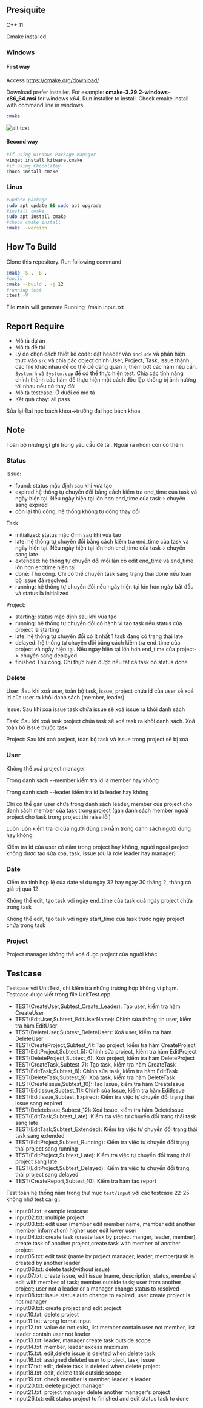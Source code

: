 
## Presiquite
C++ 11

Cmake installed
### Windows
#### First way
Access https://cmake.org/download/ 

Download prefer installer. For example: **cmake-3.29.2-windows-x86_64.msi** for windows x64. Run installer to install.
Check cmake install with command line in windows 
```bash
cmake
```
![alt text](image-1.png)
#### Second way
```bash
#if using Windows Package Manager
winget install kitware.cmake
#if using Chocolatey
choco install cmake
```
### Linux
```bash
#update package 
sudo apt update && sudo apt upgrade
#install cmake
sudo apt install cmake
#check cmake install
cmake --version
```
## How To Build
Clone this repository. Run following command 
```bash
cmake -S . -B .
#build
cmake --build . -j 12
#running test
ctest -V
```
File __main__ will generate
Running ./main input.txt

## Report Require
- Mô tả dự án
- Mô tả đề tài
- Lý do chọn cách thiết kế code: đặt header vào `include` và phần hiện thực vào `src` và chia các object chính User, Project, Task, Issue thành các file khác nhau để có thể dễ dàng quản lí, thêm bớt các hàm nếu cần. `System.h` và `System.cpp` để có thể thực hiện test. Chia các tính năng chính thành các hàm để thực hiện một cách độc lập không bị ảnh hưởng tới nhau nếu có thay đổi
- Mô tả testcase: Ở dưới có mô tả
- Kết quả chạy: all pass

Sửa lại Đại học bách khoa->trường đại học bách khoa
## Note
Toàn bộ những gì ghi trong yêu cầu đề tài. Ngoài ra nhóm còn có thêm:
### Status
Issue:
- found: status mặc định sau khi vừa tạo
- expired hệ thống tự chuyển đổi bằng cách kiểm tra end_time của task và ngày hiện tại. Nếu ngày hiện tại lớn hơn end_time của task-> chuyển sang expired
- còn lại thủ công, hệ thống không tự động thay đổi

Task 
- initialized: status mặc định sau khi vừa tạo
- late: hệ thống tự chuyển đổi bằng cách kiểm tra end_time của task và ngày hiện tại. Nếu ngày hiện tại lớn hơn  end_time của task-> chuyển sang late
- extended: hệ thống tự chuyển đổi mỗi lần có edit end_time và end_time lớn hơn endtime hiện tại
- done: Thủ công. Chỉ có thể chuyển task sang trạng thái done nếu toàn bộ issue đã resolved. 
- running: hệ thống tự chuyển đổi nếu ngày hiện tại lớn hơn ngày bắt đầu và status là initialized

Project:
- starting: status mặc định sau khi vừa tạo
- running: hệ thống tự chuyển đổi có hành vi tạo task nếu status của project là starting
- late: hệ thống tự chuyển đổi có ít nhất 1 task đang có trạng thái late
- delayed: hệ thống tự chuyển đổi bằng cách kiểm tra end_time của project và ngày hiện tại. Nếu ngày hiện tại lớn hơn  end_time của project-> chuyển sang deplayed
- finished Thủ công. Chỉ thực hiện được nếu tất cả task có status done

### Delete
User: Sau khi xoá user, toàn bộ task, issue, project chứa id của user sẽ xoá id của user ra khỏi danh sách (member, leader)

Issue: Sau khi xoá issue task chứa issue sẽ xoá issue ra khỏi danh sách

Task: Sau khi xoá task project chứa task sẽ xoá task ra khỏi danh sách. Xoá toàn bộ issue thuộc task

Project: Sau khi xoá project, toàn bộ task và issue trong project sẽ bị xoá
### User
Không thể xoá project manager

Trong danh sách --member kiểm tra id là member hay không

Trong danh sách --leader kiểm tra id là leader hay không

Chỉ có thể gán user chứa trong danh sách leader, member của project cho danh sách member của task trong project (gán danh sách member ngoài project cho task trong project thì raise lỗi)

Luôn luôn kiểm tra id của người dùng có nằm trong danh sách người dùng hay không

Kiểm tra id của user có nằm trong project hay không, người ngoài project không được tạo sửa xoá, task, issue (dù là role leader hay manager)

### Date
Kiểm tra tính hợp lệ của date ví dụ ngày 32 hay ngày 30 tháng 2, tháng có giá trị quá 12

Không thể edit, tạo task với ngày end_time của task quá ngày project chứa trong task

Không thể edit, tạo task với ngày start_time của task trước ngày project chứa trong task

### Project
Project manager không thể xoá được project của người khác

## Testcase
Testcase với UnitTest, chỉ kiểm tra những trường hợp không vi phạm. Testcase được viết trong file UnitTest.cpp
- TEST(CreateUser,Subtest_Create_Leader): Tạo user, kiểm tra hàm CreateUser
- TEST(EditUser,Subtest_EditUserName): Chỉnh sửa thông tin user, kiểm tra hàm EditUser
- TEST(DeleteUser,Subtest_DeleteUser): Xoá user, kiểm tra hàm DeleteUser
- TEST(CreateProject,Subtest_4): Tạo project, kiểm tra hàm CreateProject
- TEST(EditProject,Subtest_5): Chỉnh sửa project, kiểm tra hàm EditProject
- TEST(DeleteProject,Subtest_6): Xoá project, kiểm tra hàm DeleteProject 
- TEST(CreateTask,Subtest_7): Tạo task, kiểm tra hàm CreateTask
- TEST(EditTask,Subtest_8): Chỉnh sửa task, kiểm tra hàm EditTask
- TEST(DeleteTask,Subtest_9): Xoá task, kiểm tra hàm DeleteTask
- TEST(CreateIssue,Subtest_10): Tạo Issue, kiểm tra hàm CreateIssue
- TEST(EditIssue,Subtest_11): Chỉnh sửa Issue, kiểm tra hàm EditIssue
- TEST(EditIssue,Subtest_Expired): Kiểm tra việc tự chuyển đổi trạng thái issue sang expired
- TEST(DeleteIssue,Subtest_12): Xoá Issue, kiểm tra hàm DeleteIssue
- TEST(EditTask,Subtest_Late): Kiểm tra việc tự chuyển đổi trạng thái task sang late
- TEST(EditTask,Subtest_Extended): Kiểm tra việc tự chuyển đổi trạng thái task sang extended
- TEST(EditProject,Subtest_Running): Kiểm tra việc tự chuyển đổi trạng thái project sang running
- TEST(EditProject,Subtest_Late): Kiểm tra việc tự chuyển đổi trạng thái project sang late
- TEST(EditProject,Subtest_Delayed): Kiểm tra việc tự chuyển đổi trạng thái project sang delayed
- TEST(CreateReport,Subtest_10): Kiểm tra hàm tạo report

Test toàn hệ thống nằm trong thư mục `test/input` với các testcase 22-25 không nhớ test cái gì:

- input01.txt: example testcase
- input02.txt: multiple project 
- input03.txt: edit user (member edit member name, member edit another member information) higher user edit lower user
- input04.txt: create task (create task by project manger, leader, member), create task of another project,create task with member of another project
- input05.txt: edit task (name by project manager, leader, member)task is created by another leader 
- input06.txt: delete task(without issue)
- input07.txt: create issue, edit issue (name, description, status, members) edit with member of task; member outside task; user from another project; user
not a leader or a manager change status to resolved
- input08.txt: issue status auto change to expired, user create project is not manager 
- input09.txt: create project and edit project
- input10.txt: delete project
- input11.txt: wrong format input
- input12.txt: value do not exist, list member contain user not member, list leader contain user not leader
- input13.txt: leader, manager create task outside scope
- input14.txt: member, leader excess maximum
- input15.txt: edit,delete issue is deleted when delete task
- input16.txt: assigned deleted user to project, task, issue
- input17.txt: edit, delete task is deleted when delete project
- input18.txt: edit, delete task outside scope
- input19.txt: check member is member, leader is leader
- input20.txt: delete project manager
- input21.txt: project manager delete another manager's project
- input26.txt: edit status project to finished and edit status task to done


